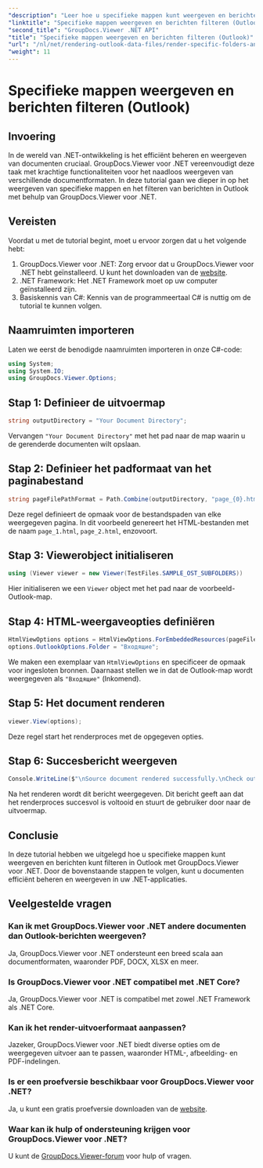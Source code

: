 ```yaml
---
"description": "Leer hoe u specifieke mappen kunt weergeven en berichten kunt filteren in Outlook met GroupDocs.Viewer voor .NET. Vereenvoudig documentbeheer in .NET-toepassingen."
"linktitle": "Specifieke mappen weergeven en berichten filteren (Outlook)"
"second_title": "GroupDocs.Viewer .NET API"
"title": "Specifieke mappen weergeven en berichten filteren (Outlook)"
"url": "/nl/net/rendering-outlook-data-files/render-specific-folders-and-filter-messages-outlook/"
"weight": 11
---
```


# Specifieke mappen weergeven en berichten filteren (Outlook)

## Invoering
In de wereld van .NET-ontwikkeling is het efficiënt beheren en weergeven van documenten cruciaal. GroupDocs.Viewer voor .NET vereenvoudigt deze taak met krachtige functionaliteiten voor het naadloos weergeven van verschillende documentformaten. In deze tutorial gaan we dieper in op het weergeven van specifieke mappen en het filteren van berichten in Outlook met behulp van GroupDocs.Viewer voor .NET.
## Vereisten
Voordat u met de tutorial begint, moet u ervoor zorgen dat u het volgende hebt:
1. GroupDocs.Viewer voor .NET: Zorg ervoor dat u GroupDocs.Viewer voor .NET hebt geïnstalleerd. U kunt het downloaden van de [website](https://releases.groupdocs.com/viewer/net/).
2. .NET Framework: Het .NET Framework moet op uw computer geïnstalleerd zijn.
3. Basiskennis van C#: Kennis van de programmeertaal C# is nuttig om de tutorial te kunnen volgen.

## Naamruimten importeren
Laten we eerst de benodigde naamruimten importeren in onze C#-code:
```csharp
using System;
using System.IO;
using GroupDocs.Viewer.Options;
```

## Stap 1: Definieer de uitvoermap
```csharp
string outputDirectory = "Your Document Directory";
```
Vervangen `"Your Document Directory"` met het pad naar de map waarin u de gerenderde documenten wilt opslaan.
## Stap 2: Definieer het padformaat van het paginabestand
```csharp
string pageFilePathFormat = Path.Combine(outputDirectory, "page_{0}.html");
```
Deze regel definieert de opmaak voor de bestandspaden van elke weergegeven pagina. In dit voorbeeld genereert het HTML-bestanden met de naam `page_1.html`, `page_2.html`, enzovoort.
## Stap 3: Viewerobject initialiseren
```csharp
using (Viewer viewer = new Viewer(TestFiles.SAMPLE_OST_SUBFOLDERS))
```
Hier initialiseren we een `Viewer` object met het pad naar de voorbeeld-Outlook-map.
## Stap 4: HTML-weergaveopties definiëren
```csharp
HtmlViewOptions options = HtmlViewOptions.ForEmbeddedResources(pageFilePathFormat);
options.OutlookOptions.Folder = "Входящие";
```
We maken een exemplaar van `HtmlViewOptions` en specificeer de opmaak voor ingesloten bronnen. Daarnaast stellen we in dat de Outlook-map wordt weergegeven als `"Входящие"` (Inkomend).
## Stap 5: Het document renderen
```csharp
viewer.View(options);
```
Deze regel start het renderproces met de opgegeven opties.
## Stap 6: Succesbericht weergeven
```csharp
Console.WriteLine($"\nSource document rendered successfully.\nCheck output in {outputDirectory}.");
```
Na het renderen wordt dit bericht weergegeven. Dit bericht geeft aan dat het renderproces succesvol is voltooid en stuurt de gebruiker door naar de uitvoermap.

## Conclusie
In deze tutorial hebben we uitgelegd hoe u specifieke mappen kunt weergeven en berichten kunt filteren in Outlook met GroupDocs.Viewer voor .NET. Door de bovenstaande stappen te volgen, kunt u documenten efficiënt beheren en weergeven in uw .NET-applicaties.
## Veelgestelde vragen
### Kan ik met GroupDocs.Viewer voor .NET andere documenten dan Outlook-berichten weergeven?
Ja, GroupDocs.Viewer voor .NET ondersteunt een breed scala aan documentformaten, waaronder PDF, DOCX, XLSX en meer.
### Is GroupDocs.Viewer voor .NET compatibel met .NET Core?
Ja, GroupDocs.Viewer voor .NET is compatibel met zowel .NET Framework als .NET Core.
### Kan ik het render-uitvoerformaat aanpassen?
Jazeker, GroupDocs.Viewer voor .NET biedt diverse opties om de weergegeven uitvoer aan te passen, waaronder HTML-, afbeelding- en PDF-indelingen.
### Is er een proefversie beschikbaar voor GroupDocs.Viewer voor .NET?
Ja, u kunt een gratis proefversie downloaden van de [website](https://releases.groupdocs.com/).
### Waar kan ik hulp of ondersteuning krijgen voor GroupDocs.Viewer voor .NET?
U kunt de [GroupDocs.Viewer-forum](https://forum.groupdocs.com/c/viewer/9) voor hulp of vragen.